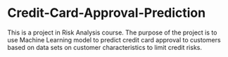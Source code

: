 # Credit-Card-Approval-Prediction
This is a project in Risk Analysis course. The purpose of the project is to use Machine Learning model to predict credit card approval to customers based on data sets on customer characteristics to limit credit risks.

